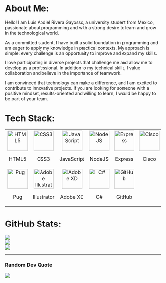 # About Me:
Hello! I am Luis Abdiel Rivera Gayosso, a university student from Mexico, passionate about programming and with a strong desire to learn and grow in the technological world.

As a committed student, I have built a solid foundation in programming and am eager to apply my knowledge in practical contexts. My approach is simple: every challenge is an opportunity to improve and expand my skills.

I love participating in diverse projects that challenge me and allow me to develop as a professional. In addition to my technical skills, I value collaboration and believe in the importance of teamwork.

I am convinced that technology can make a difference, and I am excited to contribute to innovative projects. If you are looking for someone with a positive mindset, results-oriented and willing to learn, I would be happy to be part of your team.


# Tech Stack:
<table style="text-align: center; margin: auto;">
    <tr>
        <td>
            <img src="https://skillicons.dev/icons?i=html" alt="HTML5" width="65">
            <p style="text-align: center;">HTML5</p>
        </td>
        <td>
            <img src="https://skillicons.dev/icons?i=css" alt="CSS3" width="65">
            <p style="text-align: center;">CSS3</p>
        </td>
        <td>
            <img src="https://techstack-generator.vercel.app/js-icon.svg" alt="JavaScript" width="65" style="width: 65px; height: 65px;">
            <p style="text-align: center;">JavaScript</p>
        </td>
        <td>
            <img src="https://skillicons.dev/icons?i=nodejs" alt="NodeJS" width="65">
            <p style="text-align: center;">NodeJS</p>
        </td>
        <td>
            <img src="https://skillicons.dev/icons?i=express" alt="Express" width="65">
            <p style="text-align: center;">Express</p>
        </td>
        <td>
            <img src="https://skillicons.dev/icons?i=cisco" alt="Cisco" width="65">
            <p style="text-align: center;">Cisco</p>
        </td>
    </tr>
    <tr>
        <td>
            <img src="https://skillicons.dev/icons?i=pug" alt="Pug" width="65">
            <p style="text-align: center;">Pug</p>
        </td>
        <td>
            <img src="https://skillicons.dev/icons?i=illustrator" alt="Adobe Illustrator" width="65">
            <p style="text-align: center;">Illustrator</p>
        </td>
        <td>
            <img src="https://skillicons.dev/icons?i=adobexd" alt="Adobe XD" width="65">
            <p style="text-align: center;">Adobe XD</p>
        </td>
        <td>
            <img src="https://techstack-generator.vercel.app/csharp-icon.svg" alt="C#" width="65" style="width: 65px; height: 65px;">
            <p style="text-align: center;">C#</p>
        </td>
        <td>
            <img src="https://techstack-generator.vercel.app/github-icon.svg" alt="GitHub" width="65" style="width: 65px; height: 65px;">
            <p style="text-align: center;">GitHub</p>
        </td>
    </tr>
</table>





# GitHub Stats:
![](https://github-readme-stats.vercel.app/api?username=LuisAbdielRivera&theme=dark&hide_border=true&include_all_commits=false&count_private=false)<br/>
![](https://github-readme-streak-stats.herokuapp.com/?user=LuisAbdielRivera&theme=dark&hide_border=true)<br/>
![](https://github-readme-stats.vercel.app/api/top-langs/?username=LuisAbdielRivera&theme=dark&hide_border=true&include_all_commits=false&count_private=false&layout=compact)

---

### Random Dev Quote
![](https://quotes-github-readme.vercel.app/api?type=horizontal&theme=dark)

<!-- Proudly created with GPRM ( https://gprm.itsvg.in ) -->
